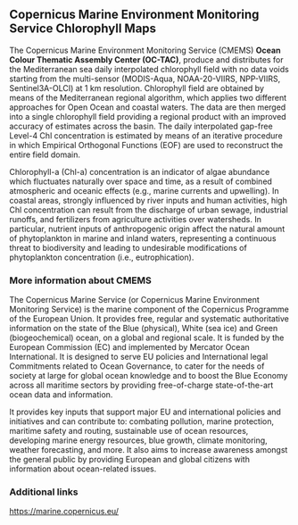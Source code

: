 ## Copernicus Marine Environment Monitoring Service Chlorophyll Maps 

The  Copernicus Marine Environment Monitoring Service (CMEMS) **Ocean Colour Thematic Assembly Center (OC-TAC)**, produce and distributes for the Mediterranean sea daily interpolated chlorophyll field with no data voids starting from the multi-sensor (MODIS-Aqua, NOAA-20-VIIRS, NPP-VIIRS, Sentinel3A-OLCI) at 1 km resolution. Chlorophyll field are obtained by means of the Mediterranean regional algorithm, which applies two different approaches for Open Ocean and coastal waters. The data are then merged into a single chlorophyll field providing a regional product with an improved accuracy of estimates across the basin. The daily interpolated gap-free Level-4 Chl concentration is estimated by means of an iterative procedure in which Empirical Orthogonal Functions (EOF) are used to reconstruct the entire field domain.

Chlorophyll-a (Chl-a) concentration is an indicator of algae abundance which fluctuates naturally over space and time, as a result of combined atmospheric and oceanic effects (e.g., marine currents and upwelling). In coastal areas, strongly influenced by river inputs and human activities, high Chl concentration can result from the discharge of urban sewage, industrial runoffs, and fertilizers from agriculture activities over watersheds. In particular, nutrient inputs of anthropogenic origin affect the natural amount of phytoplankton in marine and inland waters, representing a continuous threat to biodiversity and leading to undesirable modifications of phytoplankton concentration (i.e., eutrophication).

### More information about CMEMS

The Copernicus Marine Service (or Copernicus Marine Environment Monitoring Service) is the marine component of the Copernicus Programme of the European Union. It provides free, regular and systematic authoritative information on the state of the Blue (physical), White (sea ice) and Green (biogeochemical) ocean, on a global and regional scale. It is funded by the European Commission (EC) and implemented by Mercator Ocean International. It is designed to serve EU policies and International legal Commitments related to Ocean Governance, to cater for the needs of society at large for global ocean knowledge and to boost the Blue Economy across all maritime sectors by providing free-of-charge state-of-the-art ocean data and information.

It provides key inputs that support major EU and international policies and initiatives and can contribute to: combating pollution, marine protection, maritime safety and routing, sustainable use of ocean resources, developing marine energy resources, blue growth, climate monitoring, weather forecasting, and more. It also aims to increase awareness amongst the general public by providing European and global citizens with information about ocean-related issues.

### Additional links

https://marine.copernicus.eu/
